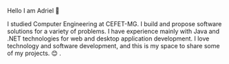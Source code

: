  Hello I am Adriel 👋


I studied Computer Engineering at CEFET-MG. I build and propose software solutions for a variety of problems. I have experience mainly with Java and .NET technologies for web and desktop application development. I love technology and software development, and this is my space to share some of my projects.
:blush: .
